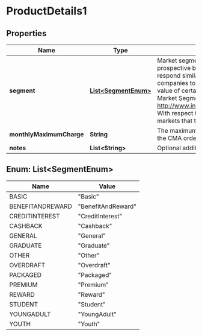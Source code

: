 

# ProductDetails1

## Properties

Name | Type | Description | Notes
------------ | ------------- | ------------- | -------------
**segment** | [**List&lt;SegmentEnum&gt;**](#List&lt;SegmentEnum&gt;) | Market segmentation is a marketing term referring to the aggregating of prospective buyers into groups, or segments, that have common needs and respond similarly to a marketing action. Market segmentation enables companies to target different categories of consumers who perceive the full value of certain products and services differently from one another.  Read more: Market Segmentation http://www.investopedia.com/terms/m/marketsegmentation.asp#ixzz4gfEEalTd  With respect to PCA products, they are segmented in relation to different markets that they wish to focus on.  |  [optional]
**monthlyMaximumCharge** | **String** | The maximum relevant charges that could accrue as defined fully in Part 7 of the CMA order |  [optional]
**notes** | **List&lt;String&gt;** | Optional additional notes to supplement the Core product details |  [optional]



## Enum: List&lt;SegmentEnum&gt;

Name | Value
---- | -----
BASIC | &quot;Basic&quot;
BENEFITANDREWARD | &quot;BenefitAndReward&quot;
CREDITINTEREST | &quot;CreditInterest&quot;
CASHBACK | &quot;Cashback&quot;
GENERAL | &quot;General&quot;
GRADUATE | &quot;Graduate&quot;
OTHER | &quot;Other&quot;
OVERDRAFT | &quot;Overdraft&quot;
PACKAGED | &quot;Packaged&quot;
PREMIUM | &quot;Premium&quot;
REWARD | &quot;Reward&quot;
STUDENT | &quot;Student&quot;
YOUNGADULT | &quot;YoungAdult&quot;
YOUTH | &quot;Youth&quot;



